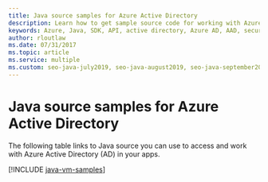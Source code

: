 ```yaml
---
title: Java source samples for Azure Active Directory
description: Learn how to get sample source code for working with Azure Active Directory (AD) from your Java apps.
keywords: Azure, Java, SDK, API, active directory, Azure AD, AAD, security, log in, authentication, SSO, SAML
author: rloutlaw
ms.date: 07/31/2017
ms.topic: article
ms.service: multiple
ms.custom: seo-java-july2019, seo-java-august2019, seo-java-september2019, devx-track-java
---
```


# Java source samples for Azure Active Directory

The following table links to Java source you can use to access and work with Azure Active Directory (AD) in your apps.

[!INCLUDE [java-vm-samples](includes/java-aad-samples.md)]